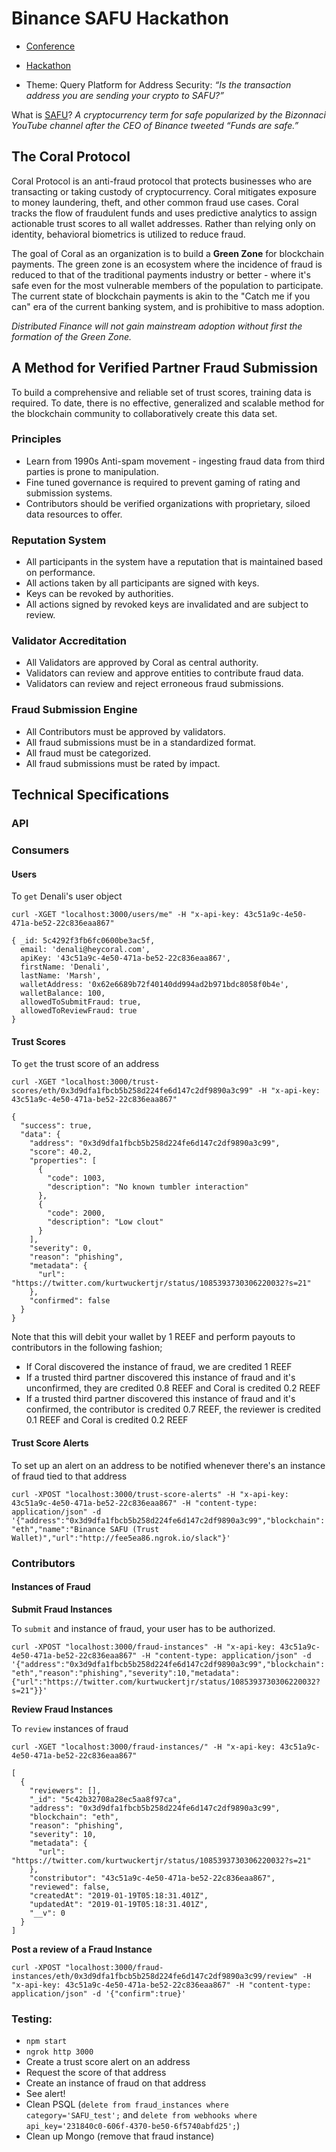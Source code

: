 # Binance SAFU Hackathon

* [Conference](https://www.binancefair.com/binance-conference/)
* [Hackathon](https://www.binancefair.com/safu-hackathon/)

* Theme: Query Platform for Address Security: *“Is the transaction address you are sending your crypto to SAFU?”*

What is [SAFU](https://www.urbandictionary.com/define.php?term=Safu)?
*A cryptocurrency term for safe popularized by the Bizonnaci YouTube channel after the CEO of Binance tweeted “Funds are safe.”*

## The Coral Protocol

Coral Protocol is an anti-fraud protocol that protects businesses who are transacting or taking custody of cryptocurrency. Coral mitigates exposure to money laundering, theft, and other common fraud use cases. Coral tracks the flow of fraudulent funds and uses predictive analytics to assign actionable trust scores to all wallet addresses. Rather than relying only on identity, behavioral biometrics is utilized to reduce fraud.

The goal of Coral as an organization is to build a **Green Zone** for blockchain payments. The green zone is an ecosystem where the incidence of fraud is reduced to that of the traditional payments industry or better - where it's safe even for the most vulnerable members of the population to participate. The current state of blockchain payments is akin to the "Catch me if you can" era of the current banking system, and is prohibitive to mass adoption.

*Distributed Finance will not gain mainstream adoption without first the formation of the Green Zone.*

## A Method for Verified Partner Fraud Submission

To build a comprehensive and reliable set of trust scores, training data is required. To date, there is no effective, generalized and scalable method for the blockchain community to collaboratively create this data set.

### Principles
* Learn from 1990s Anti-spam movement - ingesting fraud data from third parties is prone to manipulation.
* Fine tuned governance is required to prevent gaming of rating and submission systems.
* Contributors should be verified organizations with proprietary, siloed data resources to offer.

### Reputation System
* All participants in the system have a reputation that is maintained based on performance.
* All actions taken by all participants are signed with keys.
* Keys can be revoked by authorities.
* All actions signed by revoked keys are invalidated and are subject to review.

### Validator Accreditation
* All Validators are approved by Coral as central authority.
* Validators can review and approve entities to contribute fraud data.
* Validators can review and reject erroneous fraud submissions.

### Fraud Submission Engine
* All Contributors must be approved by validators.
* All fraud submissions must be in a standardized format.
* All fraud must be categorized.
* All fraud submissions must be rated by impact.

## Technical Specifications

### API

### Consumers

#### Users

To `get` Denali's user object

`curl -XGET "localhost:3000/users/me" -H "x-api-key: 43c51a9c-4e50-471a-be52-22c836eaa867"`


```
{ _id: 5c4292f3fb6fc0600be3ac5f,
  email: 'denali@heycoral.com',
  apiKey: '43c51a9c-4e50-471a-be52-22c836eaa867',
  firstName: 'Denali',
  lastName: 'Marsh',
  walletAddress: '0x62e6689b72f40140dd994ad2b971bdc8058f0b4e',
  walletBalance: 100,
  allowedToSubmitFraud: true,
  allowedToReviewFraud: true
}
```

#### Trust Scores

To `get` the trust score of an address

`curl -XGET "localhost:3000/trust-scores/eth/0x3d9dfa1fbcb5b258d224fe6d147c2df9890a3c99" -H "x-api-key: 43c51a9c-4e50-471a-be52-22c836eaa867"`

```
{
  "success": true,
  "data": {
    "address": "0x3d9dfa1fbcb5b258d224fe6d147c2df9890a3c99",
    "score": 40.2,
    "properties": [
      {
        "code": 1003,
        "description": "No known tumbler interaction"
      },
      {
        "code": 2000,
        "description": "Low clout"
      }
    ],
    "severity": 0,
    "reason": "phishing",
    "metadata": {
      "url": "https://twitter.com/kurtwuckertjr/status/1085393730306220032?s=21"
    },
    "confirmed": false
  }
}
```

Note that this will debit your wallet by 1 REEF and perform payouts to contributors in the following fashion;

* If Coral discovered the instance of fraud, we are credited 1 REEF
* If a trusted third partner discovered this instance of fraud and it's unconfirmed, they are credited 0.8 REEF and Coral is credited 0.2 REEF
* If a trusted third partner discovered this instance of fraud and it's confirmed, the contributor is credited 0.7 REEF, the reviewer is credited 0.1 REEF and Coral is credited 0.2 REEF

#### Trust Score Alerts

To set up an alert on an address to be notified whenever there's an instance of fraud tied to that address

`curl -XPOST "localhost:3000/trust-score-alerts" -H "x-api-key: 43c51a9c-4e50-471a-be52-22c836eaa867" -H "content-type: application/json" -d '{"address":"0x3d9dfa1fbcb5b258d224fe6d147c2df9890a3c99","blockchain":"eth","name":"Binance SAFU (Trust Wallet)","url":"http://fee5ea86.ngrok.io/slack"}'`

### Contributors

#### Instances of Fraud

**Submit Fraud Instances**

To `submit` and instance of fraud, your user has to be authorized.

`curl -XPOST "localhost:3000/fraud-instances" -H "x-api-key: 43c51a9c-4e50-471a-be52-22c836eaa867" -H "content-type: application/json" -d '{"address":"0x3d9dfa1fbcb5b258d224fe6d147c2df9890a3c99","blockchain":"eth","reason":"phishing","severity":10,"metadata":{"url":"https://twitter.com/kurtwuckertjr/status/1085393730306220032?s=21"}}'`

**Review Fraud Instances**

To `review` instances of fraud

`curl -XGET "localhost:3000/fraud-instances/" -H "x-api-key: 43c51a9c-4e50-471a-be52-22c836eaa867"`

```
[
  {
    "reviewers": [],
    "_id": "5c42b32708a28ec5aa8f97ca",
    "address": "0x3d9dfa1fbcb5b258d224fe6d147c2df9890a3c99",
    "blockchain": "eth",
    "reason": "phishing",
    "severity": 10,
    "metadata": {
      "url": "https://twitter.com/kurtwuckertjr/status/1085393730306220032?s=21"
    },
    "constributor": "43c51a9c-4e50-471a-be52-22c836eaa867",
    "reviewed": false,
    "createdAt": "2019-01-19T05:18:31.401Z",
    "updatedAt": "2019-01-19T05:18:31.401Z",
    "__v": 0
  }
]
```

**Post a review of a Fraud Instance**

`curl -XPOST "localhost:3000/fraud-instances/eth/0x3d9dfa1fbcb5b258d224fe6d147c2df9890a3c99/review" -H "x-api-key: 43c51a9c-4e50-471a-be52-22c836eaa867" -H "content-type: application/json" -d '{"confirm":true}'`


### Testing:
* `npm start`
* `ngrok http 3000`
* Create a trust score alert on an address
* Request the score of that address
* Create an instance of fraud on that address
* See alert!
* Clean PSQL (`delete from fraud_instances where category='SAFU_test';` and `delete from webhooks where api_key='231840c0-606f-4370-be50-6f5740abfd25';`)
* Clean up Mongo (remove that fraud instance)
